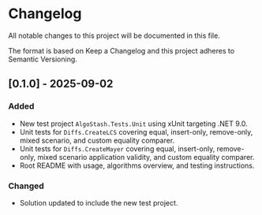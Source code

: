 # Changelog

All notable changes to this project will be documented in this file.

The format is based on Keep a Changelog and this project adheres to Semantic Versioning.

## [0.1.0] - 2025-09-02
### Added
- New test project `AlgoStash.Tests.Unit` using xUnit targeting .NET 9.0.
- Unit tests for `Diffs.CreateLCS` covering equal, insert-only, remove-only, mixed scenario, and custom equality comparer.
- Unit tests for `Diffs.CreateMayer` covering equal, insert-only, remove-only, mixed scenario application validity, and custom equality comparer.
- Root README with usage, algorithms overview, and testing instructions.

### Changed
- Solution updated to include the new test project.

